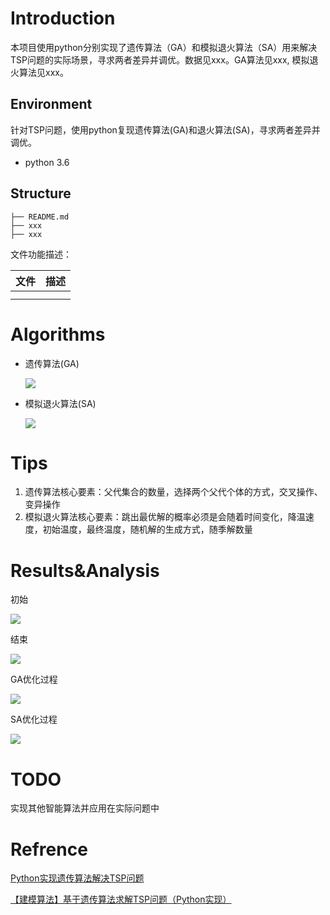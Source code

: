 # Introduction

本项目使用python分别实现了遗传算法（GA）和模拟退火算法（SA）用来解决TSP问题的实际场景，寻求两者差异并调优。数据见xxx。GA算法见xxx, 模拟退火算法见xxx。

## Environment

针对TSP问题，使用python复现遗传算法(GA)和退火算法(SA)，寻求两者差异并调优。

- python 3.6

## Structure

```
├── README.md 
├── xxx
├── xxx

```

文件功能描述：

| 文件 | 描述 |
| :--: | :--: |
|      |      |
|      |      |



# Algorithms

- 遗传算法(GA)

  ![](image\遗传算法.png)

- 模拟退火算法(SA)

  ![](image\模拟退火算法.png)

# Tips

1. 遗传算法核心要素：父代集合的数量，选择两个父代个体的方式，交叉操作、变异操作
2. 模拟退火算法核心要素：跳出最优解的概率必须是会随着时间变化，降温速度，初始温度，最终温度，随机解的生成方式，随季解数量

# Results&Analysis

初始

![](image\图片1.png)

结束

![](image\图片2.png)

GA优化过程

![](image\图片3.png)

SA优化过程

![](image\图片4.png)

# TODO

实现其他智能算法并应用在实际问题中

# Refrence

[Python实现遗传算法解决TSP问题](https://blog.csdn.net/weixin_43385826/article/details/118277411)

[【建模算法】基于遗传算法求解TSP问题（Python实现）](https://blog.csdn.net/baidu/article/details/124432689)

